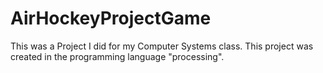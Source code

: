 # AirHockeyProjectGame
This was a Project I did for my Computer Systems class.
This project was created in the programming language "processing".

